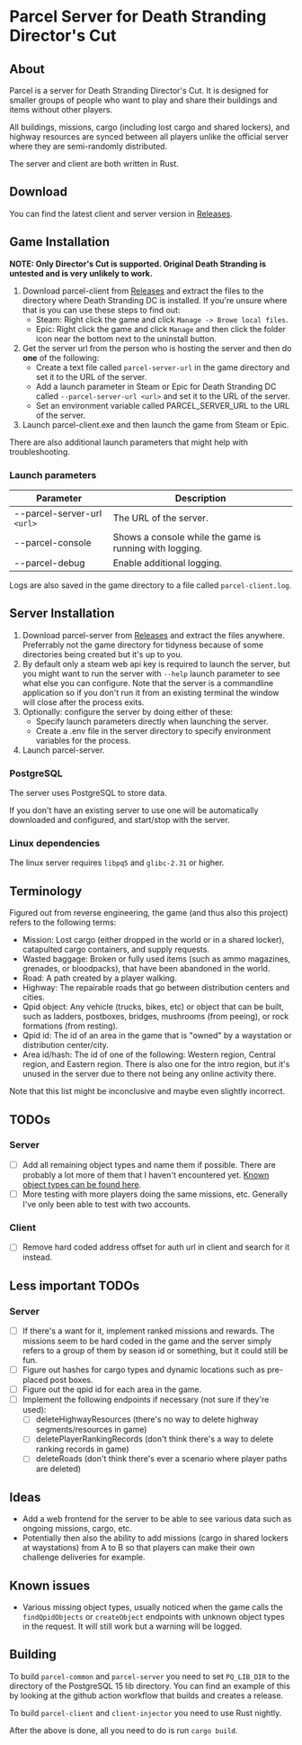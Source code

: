 # Parcel Server for Death Stranding Director's Cut

## About

Parcel is a server for Death Stranding Director's Cut. It is designed for smaller groups of people who want to play and share their buildings and items without other players.

All buildings, missions, cargo (including lost cargo and shared lockers), and highway resources are synced between all players unlike the official server where they are semi-randomly distributed.

The server and client are both written in Rust.

## Download

You can find the latest client and server version in [Releases](https://github.com/Skippeh/parcel-thief/releases).

## Game Installation

**NOTE: Only Director's Cut is supported. Original Death Stranding is untested and is very unlikely to work.**

1. Download parcel-client from [Releases](https://github.com/Skippeh/parcel-thief/releases) and
   extract the files to the directory where Death Stranding DC is installed. If you're unsure where that is you can use these steps to find out:
   - Steam: Right click the game and click `Manage -> Browe local files`.
   - Epic: Right click the game and click `Manage` and then click the folder icon near the bottom next to the uninstall button.
2. Get the server url from the person who is hosting the server and then do **one** of the following:
   - Create a text file called `parcel-server-url` in the game directory and set it to the URL of the server.
   - Add a launch parameter in Steam or Epic for Death Stranding DC called `--parcel-server-url <url>` and set it to the URL of the server.
   - Set an environment variable called PARCEL_SERVER_URL to the URL of the server.
3. Launch parcel-client.exe and then launch the game from Steam or Epic.

There are also additional launch parameters that might help with troubleshooting.

### Launch parameters

| Parameter                   | Description                                             |
| --------------------------- | ------------------------------------------------------- |
| --parcel-server-url `<url>` | The URL of the server.                                  |
| --parcel-console            | Shows a console while the game is running with logging. |
| --parcel-debug              | Enable additional logging.                              |

Logs are also saved in the game directory to a file called `parcel-client.log`.

## Server Installation

1. Download parcel-server from [Releases](https://github.com/Skippeh/parcel-thief/releases) and
   extract the files anywhere. Preferrably not the game directory for tidyness because of some directories being created but it's up to you.
2. By default only a steam web api key is required to launch the server, but you might want to run the server with `--help` launch parameter to see what else you can configure. Note that the server is a commandline application so if you don't run it from an existing terminal the window will close after the process exits.
3. Optionally: configure the server by doing either of these:
   - Specify launch parameters directly when launching the server.
   - Create a .env file in the server directory to specify environment variables for the process.
4. Launch parcel-server.

### PostgreSQL

The server uses PostgreSQL to store data.

If you don't have an existing server to use one will be automatically downloaded and configured, and start/stop with the server.

### Linux dependencies

The linux server requires `libpq5` and `glibc-2.31` or higher.

## Terminology

Figured out from reverse engineering, the game (and thus also this project) refers to the following terms:

- Mission: Lost cargo (either dropped in the world or in a shared locker), catapulted cargo containers, and supply requests.
- Wasted baggage: Broken or fully used items (such as ammo magazines, grenades, or bloodpacks), that have been abandoned in the world.
- Road: A path created by a player walking.
- Highway: The repairable roads that go between distribution centers and cities.
- Qpid object: Any vehicle (trucks, bikes, etc) or object that can be built, such as ladders, postboxes, bridges, mushrooms (from peeing), or rock formations (from resting).
- Qpid id: The id of an area in the game that is "owned" by a waystation or distribution center/city.
- Area id/hash: The id of one of the following: Western region, Central region, and Eastern region. There is also one for the intro region, but it's unused in the server due to there not being any online activity there.

Note that this list might be inconclusive and maybe even slightly incorrect.

## TODOs

### Server

- [ ] Add all remaining object types and name them if possible. There are probably a lot more of them that I haven't encountered yet. [Known object types can be found here](https://github.com/Skippeh/parcel-thief/blob/main/parcel-common/src/api_types/object.rs#L159).
- [ ] More testing with more players doing the same missions, etc. Generally I've only been able to test with two accounts.

### Client

- [ ] Remove hard coded address offset for auth url in client and search for it instead.

## Less important TODOs

### Server

- [ ] If there's a want for it, implement ranked missions and rewards. The missions seem to be hard coded in the game and the server simply refers to a group of them by season id or something, but it could still be fun.
- [ ] Figure out hashes for cargo types and dynamic locations such as pre-placed post boxes.
- [ ] Figure out the qpid id for each area in the game.
- [ ] Implement the following endpoints if necessary (not sure if they're used):
  - [ ] deleteHighwayResources (there's no way to delete highway segments/resources in game)
  - [ ] deletePlayerRankingRecords (don't think there's a way to delete ranking records in game)
  - [ ] deleteRoads (don't think there's ever a scenario where player paths are deleted)

## Ideas

- Add a web frontend for the server to be able to see various data such as ongoing missions, cargo, etc.
- Potentially then also the ability to add missions (cargo in shared lockers at waystations) from A to B so that players can make their own challenge deliveries for example.

## Known issues

- Various missing object types, usually noticed when the game calls the `findQpidObjects` or `createObject` endpoints with unknown object types in the request. It will still work but a warning will be logged.

## Building

To build `parcel-common` and `parcel-server` you need to set `PQ_LIB_DIR` to the directory of the PostgreSQL 15 lib directory. You can find an example of this by looking at the github action workflow that builds and creates a release.

To build `parcel-client` and `client-injector` you need to use Rust nightly.

After the above is done, all you need to do is run `cargo build`.
